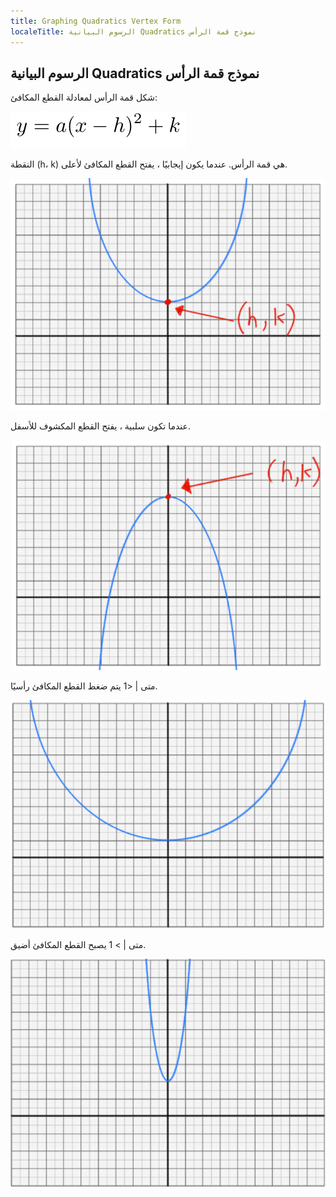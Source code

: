 ```yaml
---
title: Graphing Quadratics Vertex Form
localeTitle: الرسوم البيانية Quadratics نموذج قمة الرأس
---
```

## الرسوم البيانية Quadratics نموذج قمة الرأس

شكل قمة الرأس لمعادلة القطع المكافئ:

![صيغة تساوي y تساوي المرات (x minus h) -squared plus k](https://github.com/codersc/freeCodeCamp-article-images/blob/master/art3img1.png?raw=true)

النقطة (h، k) هي قمة الرأس. عندما يكون إيجابيًا ، يفتح القطع المكافئ لأعلى.

![Parabola (الرسم البياني على شكل u) مع أدنى نقطة (الرأس) الموسومة بـ (h، k)](https://github.com/codersc/freeCodeCamp-article-images/blob/master/art3img2.png?raw=true)

عندما تكون سلبية ، يفتح القطع المكشوف للأسفل.

![القطع المكافئ المقلوب (على شكل حرف U) مع أعلى نقطة (قمة الرأس) الموسومة بـ (h، k)](https://github.com/codersc/freeCodeCamp-article-images/blob/master/art3img4.png?raw=true)

متى | <1 يتم ضغط القطع المكافئ رأسيًا.

![إصدار أوسع من القطع المكافئ (الرسم البياني على شكل u)](https://github.com/codersc/freeCodeCamp-article-images/blob/master/art3img5.png?raw=true)

متى | > 1 يصبح القطع المكافئ أضيق.

![إصدار أضيق من القطع المكافئ (الرسم البياني على شكل u)](https://github.com/codersc/freeCodeCamp-article-images/blob/master/art3img6.png?raw=true)